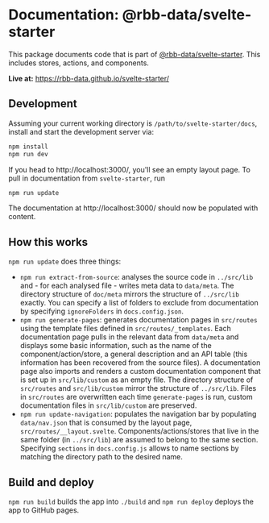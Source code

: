 # Documentation: @rbb-data/svelte-starter

This package documents code that is part of [@rbb-data/svelte-starter](https://github.com/rbb-data/svelte-starter). This includes stores, actions, and components.

**Live at:** https://rbb-data.github.io/svelte-starter/

## Development

Assuming your current working directory is `/path/to/svelte-starter/docs`, install and start the development server via:

```bash
npm install
npm run dev
```

If you head to http://localhost:3000/, you'll see an empty layout page. To pull in documentation from `svelte-starter`, run

```bash
npm run update
```

The documentation at http://localhost:3000/ should now be populated with content.

## How this works

`npm run update` does three things:

- `npm run extract-from-source`: analyses the source code in `../src/lib` and - for each analysed file - writes meta data to `data/meta`. The directory structure of `doc/meta` mirrors the structure of `../src/lib` exactly. You can specify a list of folders to exclude from documentation by specifying `ignoreFolders` in `docs.config.json`.
- `npm run generate-pages`: generates documentation pages in `src/routes` using the template files defined in `src/routes/_templates`. Each documentation page pulls in the relevant data from `data/meta` and displays some basic information, such as the name of the component/action/store, a general description and an API table (this information has been recovered from the source files). A documentation page also imports and renders a custom documentation component that is set up in `src/lib/custom` as an empty file. The directory structure of `src/routes` and `src/lib/custom` mirror the structure of `../src/lib`. Files in `src/routes` are overwritten each time `generate-pages` is run, custom documentation files in `src/lib/custom` are preserved.
- `npm run update-navigation`: populates the navigation bar by populating `data/nav.json` that is consumed by the layout page, `src/routes/__layout.svelte`. Components/actions/stores that live in the same folder (in `../src/lib`) are assumed to belong to the same section. Specifying `sections` in `docs.config.js` allows to name sections by matching the directory path to the desired name.

## Build and deploy

`npm run build` builds the app into `./build` and `npm run deploy` deploys the app to GitHub pages.
